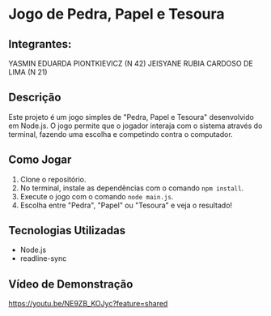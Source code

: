 # Jogo de Pedra, Papel e Tesoura

## Integrantes:
YASMIN EDUARDA PIONTKIEVICZ (N 42)
JEISYANE RUBIA CARDOSO DE LIMA (N 21)


## Descrição
Este projeto é um jogo simples de "Pedra, Papel e Tesoura" desenvolvido em Node.js. O jogo permite que o jogador interaja com o sistema através do terminal, fazendo uma escolha e competindo contra o computador.


## Como Jogar
1. Clone o repositório.
2. No terminal, instale as dependências com o comando `npm install`.
3. Execute o jogo com o comando `node main.js`.
4. Escolha entre "Pedra", "Papel" ou "Tesoura" e veja o resultado!


## Tecnologias Utilizadas
- Node.js
- readline-sync


## Vídeo de Demonstração
https://youtu.be/NE9ZB_KOJyc?feature=shared
